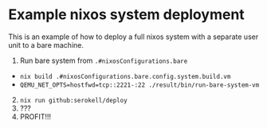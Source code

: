 <!--
SPDX-FileCopyrightText: 2020 Serokell <https://serokell.io/>

SPDX-License-Identifier: MPL-2.0
-->

# Example nixos system deployment

This is an example of how to deploy a full nixos system with a separate user unit to a bare machine.

1. Run bare system from `.#nixosConfigurations.bare`
  - `nix build .#nixosConfigurations.bare.config.system.build.vm`
  - `QEMU_NET_OPTS=hostfwd=tcp::2221-:22 ./result/bin/run-bare-system-vm`
2. `nix run github:serokell/deploy`
3. ???
4. PROFIT!!!
